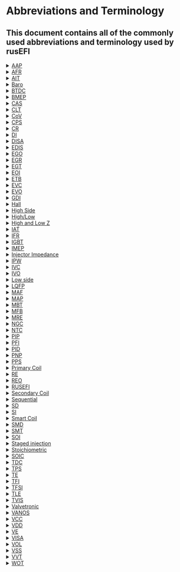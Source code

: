 # Abbreviations and Terminology 

## This document contains all of the commonly used abbreviations and terminology used by rusEFI

<details markdown="1"><summary><u>AAP</u></summary>

Absolute Atmosphere Pressure
</details>

<details markdown="1"><summary><u>AFR</u></summary>

Air Fuel Ratio - See also Lambda, Stoichiometric 
AFR is the ratio of air to fuel, often expressed as "14.7:1" 
</details>

<details markdown="1"><summary><u>AIT</u></summary>

Air Intake Temperature
</details>

<details markdown="1"><summary><u>Baro</u></summary>

Shorthand for Barometric pressure
</details>

<details markdown="1"><summary><u>BTDC</u></summary>

Before TDC, Before Top Dead Center - See also ATDC 
</details>

<details markdown="1"><summary><u>BMEP</u></summary>

 Brake mean effective pressure  
</details>  

<details markdown="1"><summary><u>CAS</u></summary>
 
Crank Angle Sensor Also See [CPS - Wikipedia]](http://en.wikipedia.org/wiki/Crankshaft_position_sensor)
</details>

<details markdown="1"><summary><u>CLT</u></summary>

Coolant Temperature
</details>

<details markdown="1"><summary><u>CoV</u></summary>

Coefficient of variability  
</details>

<details markdown="1"><summary><u>CPS</u></summary>

Crankshaft Position Sensor
</details>

<details markdown="1"><summary><u>CR</u></summary>

compression ratio  
</details>

<details markdown="1"><summary><u>DI</u></summary>

Direct injection  
</details>

<details markdown="1"><summary><u>DISA</u></summary>

BMW variable inlet manifold resonance system  
</details>


<details markdown="1"><summary><u>EDIS</u></summary>

Electronic Distributorless Ignition System - An older Ford ignition system that combined a set of ignition IGBTs and some electronics to assist the ECU. Obsolete on modern ECUs.
</details>

<details markdown="1"><summary><u>EGO</u></summary>

Exhaust Gases Oxygen - see also lambda sensor, WBO2, 
Often used when referring to air fuel sensors like the lambda sensor.  
Sometimes also used as HEGO or Heated Exhaust Gas Oxygen.
</details>

<details markdown="1"><summary><u>EGR</u></summary>

Exhaust gas recirculation  
</details>

<details markdown="1"><summary><u>EGT</u></summary>

Exhaust gas temperature  
</details>

<details markdown="1"><summary><u>EOI</u></summary>

End Of Injection - See also SOI
</details>

<details markdown="1"><summary><u>ETB</u></summary>

Electronic throttle body  
</details>

<details markdown="1"><summary><u>EVC</u></summary>

Exhaust valve closing  
</details>

<details markdown="1"><summary><u>EVO</u></summary>

Exhaust valve opening   
</details>

<details markdown="1"><summary><u>GDI</u></summary>

Gasoline Direct Injection   
</details>

<details markdown="1"><summary><u>Hall</u></summary>

A type of sensor that requires a power and earth wire in addition to its signal wire, the output is normally a 5v square wave.  
</details>

<details markdown="1"><summary><u>High Side</u></summary>

A driver that is open circuit when off and powered to 5v or 12v when on.  
</details>

<details markdown="1"><summary><u>High/Low</u></summary>

a pushpull or HighLow is an output that is powered "high" (12v or 5v) and switched to low (earth).  
</details>

<details markdown="1"><summary><u>High and Low Z</u></summary>

High and low resistance, used in terms of fuel injectors, normally around 14 ohms for high impedance and ~4 ohms for low.
</details>


<details markdown="1"><summary><u>IAT</u></summary>

Intake Air Temperature
</details>

<details markdown="1"><summary><u>IFR</u></summary>

Injector Flow Rate
</details>

<details markdown="1"><summary><u>IGBT</u></summary>

[IGBT - Wikipedia]](http://en.wikipedia.org/wiki/Insulated-gate_bipolar_transistor)  
A common type of transistor used for switching high power devices like ignition coils with a low power/voltage output. 
</details>

<details markdown="1"><summary><u>IMEP</u></summary>

Indicated mean effective pressure 
</details>

<details markdown="1"><summary><u>Injector Impedance</u></summary>

The resistance of the fuel injectors, see high and low Z   
</details>

<details markdown="1"><summary><u>IPW</u></summary>

Injector Pulse Width
</details>

<details markdown="1"><summary><u>IVC</u></summary>

Intake valve closing  
</details>

<details markdown="1"><summary><u>IVO</u></summary>

Intake valve opening  
</details>

<details markdown="1"><summary><u>Low side</u></summary>

A driver that is open circuit when off and grounded to earth when switched on.  
</details>

<details markdown="1"><summary><u>LQFP</u></summary>

Low profile quad flat package 
</details>

<details markdown="1"><summary><u>MAF</u></summary>

Mass Air Flow, often used in the context of air flow or load sensors.
</details>

<details markdown="1"><summary><u>MAP</u></summary>

Manifold Absolute Pressure or perhaps Manifold Air Pressure, often used in the context of load sensors. 
</details>

<details markdown="1"><summary><u>MBT</u></summary>

Mean best timing, used in context of spark timing, it is the spark timing that results in the best torque  
</details>

<details markdown="1"><summary><u>MFB</u></summary>

Mass fraction burned, often stated with a number after i.e. MFB10/MFB50/MFB90 and refers to the fraction of the fuel burned by mass.  
</details>

<details markdown="1"><summary><u>MRE</u></summary>

Micro rusEFI  
</details>

<details markdown="1"><summary><u>NGC</u></summary>

Chrysler Next Generation Controller
</details>

<details markdown="1"><summary><u>NTC</u></summary>

Negative temperature coefficient, used in context of temperature sensors and refers to the resistance increasing as temperature decreases.  
</details>

<details markdown="1"><summary><u>PIP</u></summary>

Profile ignition pickup See [Profile Ignition Pickup - Wikipedia]](http://en.wikipedia.org/wiki/Profile_ignition_pickup)
</details>

<details markdown="1"><summary><u>PFI</u></summary>

Port fuel injection  
</details>

<details markdown="1"><summary><u>PID</u></summary>

A proportional–integral–derivative controller  
</details>

<details markdown="1"><summary><u>PNP</u></summary>

Plug and play  
</details>

<details markdown="1"><summary><u>PPS</u></summary>

Pedal Position Sensor
</details>


<details markdown="1"><summary><u>Primary Coil</u></summary>

The primary winding of an ignition coil  
</details>

<details markdown="1"><summary><u>RE</u></summary>

rusEFI  
</details>

<details markdown="1"><summary><u>REO</u></summary>

rusEFI Online  
</details>

<details markdown="1"><summary><u>RUSEFI</u></summary>

Really Uber Simple EFI? Robust Ultra Simple EFI? Retarded Unproven Shitty EFI?
</details>

<details markdown="1"><summary><u>Secondary Coil</u></summary>

The secondary winding of an ignition coil.  
</details>

<details markdown="1"><summary><u>Sequential</u></summary>

Often this refers to Sequential injection, which means the injectors fire individually for each cylinder and often at a specific crank angle.  
This can be handy for engines direct injection or to try to spray the injector into the cyl while the intake valve is open. If an engine can inject onto an open inlet valve it will reduce the amount of fuel wetting the port walls and help reduce low load emissions.  
Sequential is required for direct injection engines like common rail diesel.
</details>

<details markdown="1"><summary><u>SD</u></summary>

Speed Density this is a method of predicting how much fuel should be delivered to an engine. This is a MAP based system which uses pressure to make a prediction of how much O2 is entering the cyl.
</details>

<details markdown="1"><summary><u>SI</u></summary>

Spark injection  
</details>

<details markdown="1"><summary><u>Smart Coil</u></summary>

A type of ignition coil that has its ignition drivers (IGBT) built into the coil, this means they only receive a 5v signal to activate.  
</details>

<details markdown="1"><summary><u>SMD</u></summary>

Surface mount device, interchangeable with SMT 
</details>

<details markdown="1"><summary><u>SMT</u></summary>

Surface mount technology, interchangeable with SMD  
</details>

<details markdown="1"><summary><u>SOI</u></summary>

Start Of Injection - See also EOI  
</details>

<details markdown="1"><summary><u>Staged injection</u></summary>

The use of 2 injectors for one cyl. This commonly means at low RPM and lower loads, one injector is turned on which allows for finer control over idle fuel delivery, while at higher RPM and higher Loads both injector inject fuel which allows for larger amounts of fuel to be delivered.
</details>

<details markdown="1"><summary><u>Stoichiometric</u></summary>

The ideal quantity of fuel to burn with a quantity of air for complete combustion. For gasoline this is 14.7:1, ethanol is 9:1 and methanol 6.47:1
</details>

<details markdown="1"><summary><u>SOIC</u></summary>

small outline integrated circuit  
</details>

<details markdown="1"><summary><u>TDC</u></summary>

Top Dead Center
</details>

<details markdown="1"><summary><u>TPS</u></summary>

Throttle Position Sensor
</details>

<details markdown="1"><summary><u>TE</u></summary>

TE connectors, they produce the ampseal connectors on the proteus and a lot of OEM ECUs.  
</details>

<details markdown="1"><summary><u>TFI</u></summary>

Thick Film Ignition - Ford distributor - Likely unsupported at this time. 
</details>

<details markdown="1"><summary><u>TFSI</u></summary>

Turbo Fuel Stratified Injection - A VW direct injection lean burn strategy  
</details>

<details markdown="1"><summary><u>TLE</u></summary>

Short for TLE8888 the Infineon chip on the MRE  
</details>

<details markdown="1"><summary><u>TVIS</u></summary>

Toyota variable intake system, a variable inlet length system that switches on/off a set of longer intake manifold runners.  
</details>

<details markdown="1"><summary><u>Valvetronic</u></summary>

BMW variable valve lift system  
</details>

<details markdown="1"><summary><u>VANOS</u></summary>

BMW variable valve timing system  
</details>

<details markdown="1"><summary><u>VCC</u></summary>

Common Collector Voltage; the positive supply voltage for an integrated circuit  
</details>

<details markdown="1"><summary><u>VDD</u></summary>

the DC Power supply connected to Drain Terminal of any FET circuit.  
</details>

<details markdown="1"><summary><u>VE</u></summary>

Volumetric Efficiency, often expressed as a decimal value i.e. 0.8 (for 80%)
</details>

<details markdown="1"><summary><u>VISA</u></summary>

BMW variable inlet manifold length system  
</details>

<details markdown="1"><summary><u>VOL</u></summary>

Short for engine volume
</details>

<details markdown="1"><summary><u>VSS</u></summary>

Vehicle speed sensor  
</details>

<details markdown="1"><summary><u>VVT</u></summary>

Variable valve timing  
</details>

<details markdown="1"><summary><u>WOT</u></summary>

Wide Open Throttle
</details>



